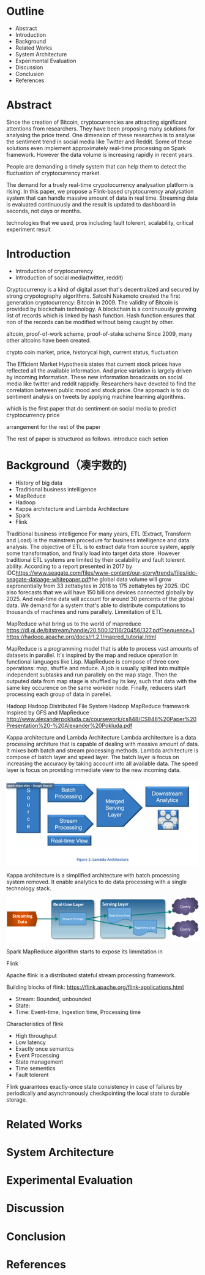 # Outline
* Abstract
* Introduction
* Background
* Related Works
* System Architecture
* Experimental Evaluation
* Discussion
* Conclusion
* References

# Abstract

Since the creation of Bitcoin, cryptocurrencies are attracting significant attentions from researchers. They have been proposing many solutions for analysing the price trend. One dimension of these researches is to analyse the sentiment trend in social media like Twitter and Reddit. Some of these solutions even implement approximately real-time processing on Spark framework. However the data volume is increasing rapidly in recent years.

<todo>People are demanding a timely system that can help them to detect the fluctuation of cryptocurrency market.</todo>

The demand for a truely real-time crypotocurrency analysation platform is rising. In this paper, we propose a Flink-based cryptocurrency analysation system that can handle massive amount of data in real time. Streaming data is evaluated continuously and the result is updated to dashboard in seconds, not days or months. 

<todo>technologies that we used, pros including fault tolerent, scalability, critical experiment result</todo>


# Introduction
* Introduction of cryptocurrency
* Introduction of social media(twitter, reddit)

Cryptocurrency is a kind of digital asset that's decentralized and secured by strong crypotography algorithms. Satoshi Nakamoto created the first generation cryptocurrency: Bitcoin in 2009. The validity of Bitcoin is provided by blockchain technology. A blockchain is a continuously growing list of records which is linked by hash function. Hash function ensures that non of the records can be modified without being caught by other. 

<todo>altcoin, proof-of-work scheme, proof-of-stake scheme</todo>
Since 2009, many other altcoins have been created. 

<todo>crypto coin market, price, historycal high, current status, fluctuation</todo>

The Efficient Market Hypothesis states that current stock prices have reflected all the available information. And price variation is largely driven by incoming information. These new information broadcasts on social media like twitter and reddit rappidly. Researchers have devoted to find the correlation between public mood and stock price. One approach is to do sentiment analysis on tweets by applying machine learning algorithms. 

<todo>which is the first paper that do sentiment on social media to predict cryptocurrency price</todo>

<todo>arrangement for the rest of the paper</todo>

The rest of paper is structured as follows.
<todo>introduce each setion</todo>


# Background（凑字数的)
* History of big data
* Traditional business intelligence
* MapReduce
* Hadoop
* Kappa architecture and Lambda Architecture
* Spark
* Flink


<todo>Traditional business intelligence</todo>
For many years, ETL (Extract, Transform and Load) is the mainstrem procedure for business intelligence and data analysis. The objective of ETL is to extract data from source system, apply some transformation, and finally load into target data store. However traditional ETL systems are limited by their scalability and fault tolerent ability. According to a report presented in 2017 by IDC<ref>https://www.seagate.com/files/www-content/our-story/trends/files/idc-seagate-dataage-whitepaper.pdf</ref>the global data volume will grow expronentially from 33 zettabytes in 2018 to 175 zettabytes by 2025. IDC also forecasts that we will have 150 billions devices connected globally by 2025. And real-time data will account for around 30 percents of the global data. We demand for a system that's able to distribute computations to thousands of machines and runs parallely.
<todo>Limmitation of ETL</todo>

<todo>MapReduce</todo>
<todo>what bring us to the world of mapreduce</tody>
<ref>https://dl.gi.de/bitstream/handle/20.500.12116/20456/327.pdf?sequence=1</ref>
<ref>https://hadoop.apache.org/docs/r1.2.1/mapred_tutorial.html</ref>

MapReduce is a programming model that is able to process vast amounts of datasets in parallel. It's inspired by the map and reduce operation in functional languages like Lisp. MapReduce is compose of three core operations: map, shuffle and reduce. A job is usually splited into multiple independent subtasks and run parallely on the map stage. Then the outputed data from map stage is shuffled by its key, such that data with the same key occurence on the same workder node. Finally, reducers start processing each group of data in parellel.

<todo>Hadoop</todo>
Hadoop Distributed File System
Hadoop MapReduce framework
Inspired by GFS and MapReduce
<ref>http://www.alexanderpokluda.ca/coursework/cs848/CS848%20Paper%20Presentation%20-%20Alexander%20Pokluda.pdf</ref>

<todo>Kappa architecture and Lambda Architecture</todo>
Lambda architecture is a data processing architure that is capable of dealing with massive amount of data. It mixes both batch and stream processing methods. Lambda architecture is compose of batch layer and speed layer. The batch layer is focus on increasing the accuracy by taking account into all available data. The speed layer is focus on providing immediate view to the new incoming data.

<todo>![lambda architecture](fig/ref_lambda_arch.png)</todo>

Kappa architecture is a simplified architecture with batch processing system removed. It enable analytics to do data processing with a single technology stack.

<todo>![lambda architecture](fig/ref_kappa_arch.png)</todo>

<todo>Spark</todo>
MapReduce algorithm starts to expose its limmitation in 

<todo>Flink</todo>

Apache flink is a distributed stateful stream processing framework. 

Building blocks of flink:
<ref>https://flink.apache.org/flink-applications.html</ref>
* Stream: Bounded, unbounded
* State: 
* Time: Event-time, Ingestion time, Processing time


Characteristics of flink
* High throughput
* Low latency
* Exactly once semantcs
* Event Processing
* State management
* Time sementics
* Fault tolerent

<ref>Flink guarantees exactly-once state consistency in case of failures by periodically and asynchronously checkpointing the local state to durable storage.</ref>

# Related Works

# System Architecture

# Experimental Evaluation

# Discussion

# Conclusion

# References
